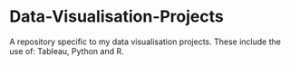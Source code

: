 # Data-Visualisation-Projects
A repository specific to my data visualisation projects. These include the use of: Tableau, Python and R.
